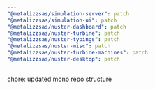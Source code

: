 ```yaml
---
"@metalizzsas/simulation-server": patch
"@metalizzsas/simulation-ui": patch
"@metalizzsas/nuster-dashboard": patch
"@metalizzsas/nuster-turbine": patch
"@metalizzsas/nuster-typings": patch
"@metalizzsas/nuster-misc": patch
"@metalizzsas/nuster-turbine-machines": patch
"@metalizzsas/nuster-desktop": patch
---
```


chore: updated mono repo structure
